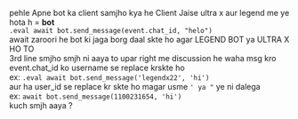 pehle Apne bot ka client samjho kya he 
Client Jaise ultra x aur legend me
ye hota h = **bot**<br>
`.eval await bot.send_message(event.chat_id, "helo")`<br>
await zaroori he bot ki jaga borg daal skte ho agar LEGEND BOT ya ULTRA X HO TO<br>
3rd line smjho smjh ni aaya to upar right me discussion he waha msg kro
event.chat_id ko username se replace krskte ho <br>
ex: `.eval await bot.send_message('legendx22', 'hi')`<br>
aur ha user_id se replace kr skte ho magar usme `' ya "` ye ni dalega<br>
ex: `await bot.send_message(1100231654, 'hi')`<br>
kuch smjh aaya ?<br>
